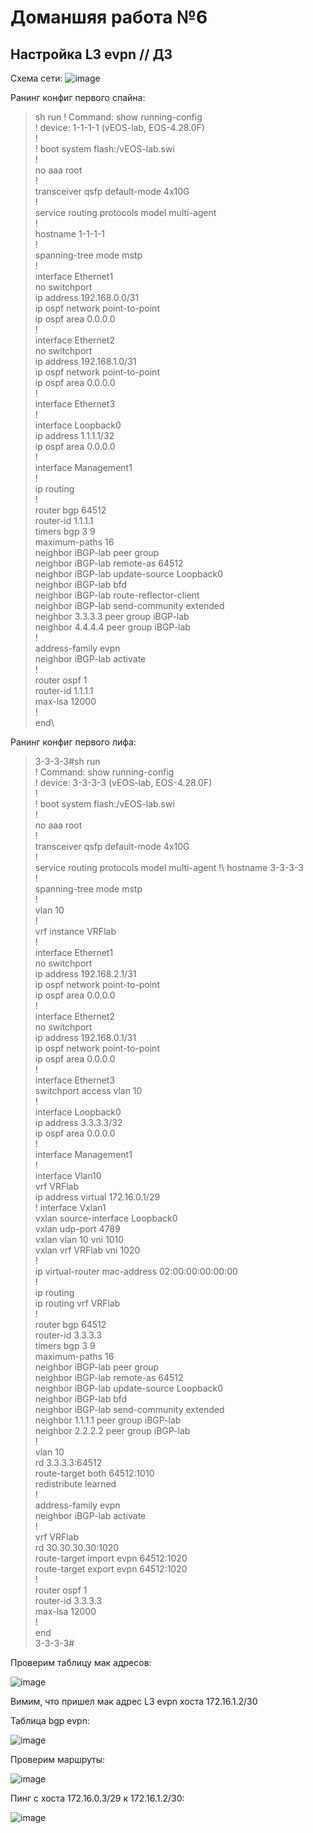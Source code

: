 # Доманшяя работа №6
## Настройка L3 evpn // ДЗ
Схема сети:
![image](https://github.com/user-attachments/assets/52d22649-764f-4bca-a6cd-21f93c79fc12)

Ранинг конфиг первого спайна:

>sh run
! Command: show running-config\
! device: 1-1-1-1 (vEOS-lab, EOS-4.28.0F)\
!\
! boot system flash:/vEOS-lab.swi\
!\
no aaa root\
!\
transceiver qsfp default-mode 4x10G\
!\
service routing protocols model multi-agent\
!\
hostname 1-1-1-1\
!\
spanning-tree mode mstp\
!\
interface Ethernet1\
   no switchport\
   ip address 192.168.0.0/31\
   ip ospf network point-to-point\
   ip ospf area 0.0.0.0\
!\
interface Ethernet2\
   no switchport\
   ip address 192.168.1.0/31\
   ip ospf network point-to-point\
   ip ospf area 0.0.0.0\
!\
interface Ethernet3\
!\
interface Loopback0\
   ip address 1.1.1.1/32\
   ip ospf area 0.0.0.0\
!\
interface Management1\
!\
ip routing\
!\
router bgp 64512\
   router-id 1.1.1.1\
   timers bgp 3 9\
   maximum-paths 16\
   neighbor iBGP-lab peer group\
   neighbor iBGP-lab remote-as 64512\
   neighbor iBGP-lab update-source Loopback0\
   neighbor iBGP-lab bfd\
   neighbor iBGP-lab route-reflector-client\
   neighbor iBGP-lab send-community extended\
   neighbor 3.3.3.3 peer group iBGP-lab\
   neighbor 4.4.4.4 peer group iBGP-lab\
   !\
   address-family evpn\
      neighbor iBGP-lab activate\
!\
router ospf 1\
   router-id 1.1.1.1\
   max-lsa 12000\
!\
end\

Ранинг конфиг первого лифа:

> 3-3-3-3#sh run\
! Command: show running-config\
! device: 3-3-3-3 (vEOS-lab, EOS-4.28.0F)\
!\
! boot system flash:/vEOS-lab.swi\
!\
no aaa root\
!\
transceiver qsfp default-mode 4x10G\
!\
service routing protocols model multi-agent
!\\
hostname 3-3-3-3\
!\
spanning-tree mode mstp\
!\
vlan 10\
!\
vrf instance VRFlab\
!\
interface Ethernet1\
   no switchport\
   ip address 192.168.2.1/31\
   ip ospf network point-to-point\
   ip ospf area 0.0.0.0\
!\
interface Ethernet2\
   no switchport\
   ip address 192.168.0.1/31\
   ip ospf network point-to-point\
   ip ospf area 0.0.0.0\
!\
interface Ethernet3\
   switchport access vlan 10\
!\
interface Loopback0\
   ip address 3.3.3.3/32\
   ip ospf area 0.0.0.0\
!\
interface Management1\
!\
interface Vlan10\
   vrf VRFlab\
   ip address virtual 172.16.0.1/29\
!
interface Vxlan1\
   vxlan source-interface Loopback0\
   vxlan udp-port 4789\
   vxlan vlan 10 vni 1010\
   vxlan vrf VRFlab vni 1020\
!\
ip virtual-router mac-address 02:00:00:00:00:00\
!\
ip routing\
ip routing vrf VRFlab\
!\
router bgp 64512\
   router-id 3.3.3.3\
   timers bgp 3 9\
   maximum-paths 16\
   neighbor iBGP-lab peer group\
   neighbor iBGP-lab remote-as 64512\
   neighbor iBGP-lab update-source Loopback0\
   neighbor iBGP-lab bfd\
   neighbor iBGP-lab send-community extended\
   neighbor 1.1.1.1 peer group iBGP-lab\
   neighbor 2.2.2.2 peer group iBGP-lab\
   !\
   vlan 10\
      rd 3.3.3.3:64512\
      route-target both 64512:1010\
      redistribute learned\
   !\
   address-family evpn\
      neighbor iBGP-lab activate\
   !\
   vrf VRFlab\
      rd 30.30.30.30:1020\
      route-target import evpn 64512:1020\
      route-target export evpn 64512:1020\
!\
router ospf 1\
   router-id 3.3.3.3\
   max-lsa 12000\
!\
end\
3-3-3-3#

Проверим таблицу мак адресов:

![image](https://github.com/user-attachments/assets/8a0e21c2-141b-49e7-be9f-077ac9dddbb3)

Вимим, что пришел мак адрес L3 evpn хоста 172.16.1.2/30 

Таблица bgp evpn:

![image](https://github.com/user-attachments/assets/882c5b6f-e3ff-44d5-8c7c-f07368f3598e)

Проверим маршруты:

![image](https://github.com/user-attachments/assets/731c61fe-468f-4943-83f3-24686dcc41cf)


Пинг с хоста 172.16.0.3/29 к 172.16.1.2/30:

![image](https://github.com/user-attachments/assets/493c937d-99eb-4563-8324-eb6bf8567536)




